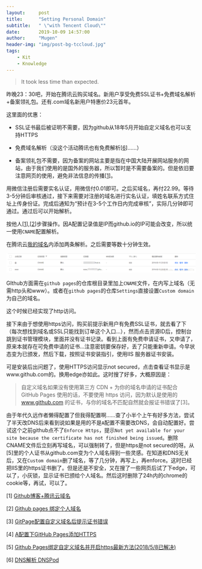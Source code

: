 ```yaml
---
layout:     post
title:      "Setting Personal Domain"
subtitle:   " \"with Tencent Cloud\""
date:       2019-10-09 14:57:00
author:     "Mugen"
header-img: "img/post-bg-tccloud.jpg"
tags:
    - Kit
    - Knowledge
---
```


> It took less time than expected.


昨晚23：30吧，开始在腾讯云购买域名。新用户享受免费SSL证书+免费域名解析+备案领礼包。还有.com域名新用户特惠价23元首年。

这里面的优惠：

* SSL证书最后被证明不需要，因为github从18年5月开始自定义域名也可以支持HTTPS

* 免费域名解析（没这个活动腾讯也有免费解析[[6](https://cloud.tencent.com/product/cns)]……）

* 备案领礼包不需要，因为备案的网站主要是指在中国大陆开展网站服务的网站，由于我们使用的是国外的服务器，所以暂时是不需要备案的。但是依旧要注意网页的使用，避免非法信息的传播[[1]()]。

用微信注册后需要实名认证，用微信付0.01即可。之后买域名，再付22.99。等待3-5分钟后审核通过，接下来需要对注册的域名进行实名认证，填姓名联系方式住址上传身份证。完成后通知为“预计在3-5个工作日内完成审核”，实际几分钟即可通过。通过后可以开始解析。

按他人[[1](https://blog.csdn.net/u012348774/article/details/79577333)],[[2](https://segmentfault.com/a/1190000011203711)]步骤操作。因A配置记录值是IP而github.io的IP可能会改变，所以统一使用`CNAME`配置解析。

在腾讯云[我的域名](https://console.cloud.tencent.com/domain)内添加两条解析。之后需要等数十分钟生效。

![如图](/img/in-post/personal-domain.png)

GIthub方面需在`github pages`的仓库根目录里加上`CNAME`文件，在内写上域名（无需http头和www）。或者在`github pages`的仓库`Settings`直接设置`Custom domain`为自己的域名。

这个时候已经实现了http访问。

接下来由于想使用https访问，购买前提示新用户有免费SSL证书，就去看了下（每次想找到域名或SSL只能找到订单这个入口…），然而点击资源ID后，控制台跳到证书管理模块，里面并没有证书记录。看到上面有免费申请证书，又申请了，原来本就存在可免费申请的证书…注意密钥要保存好，丢了只能重新申请。今早状态变为已颁发，然后下载，按照证书安装指引，使用IIS 服务器证书安装。

可是安装后出问题了，使用HTTPS访问显示not secured，点击查看证书显示是www.github.com的。换用edge亦如此。这时搜了好多，大概原因是：

> 自定义域名如果没有使用第三方 CDN + 为你的域名申请的证书配合 GitHub Pages 使用的话，不要使用 https 访问，因为默认是使用的 www.github.com 的证书，与你的域名不匹配自然就会报证书错误了[3]。

由于年代久远作者懒得配置了但我得配置啊……查了小半个上午有好多方法，尝试了半天改DNS后来看到说如果是用的不是`A`配置不需要改DNS，会自动配置好。尝试这个之前github点不了`Enforce Https`，提示`Not yet available for your site because the certificate has not finished being issued`。删除CNAME文件后立刻再写域名，可以强制转了，但是https是not secured的呀。从[5]里的个人证书从github.com变为个人域名得到一些灵感。在知道和DNS无关后，又在`Custom domain`删了域名，等了几分钟，再写上，再enforce。这时已经把IIS里的https证书删了。但是还是不安全，又在搜了一些网页后试了下edge，可以了，小灰锁，显示证书已颁给个人域名。然后这时删除了24h内的chrome的cookie等，再试，可以了。


[1] [Github博客+腾讯云域名](https://blog.csdn.net/u012348774/article/details/79577333)

[2] [Github pages 绑定个人域名](https://segmentfault.com/a/1190000011203711)

[3] [GitPage配置自定义域名后提示证书错误](https://github.com/mzlogin/mzlogin.github.io/issues/6)

[4] [A配置下GitHub Pages添加HTTPS](https://poplite.xyz/post/2018/05/03/how-to-enable-https-for-custom-domain-on-github-pages.html)

[5] [Github Pages绑定自定义域名并开启https最新方法(2018/5/8已解决)](https://www.4spaces.org/how-to-enable-https-support-on-custom-domains/)

[6] [DNS解析 DNSPod](https://cloud.tencent.com/product/cns)